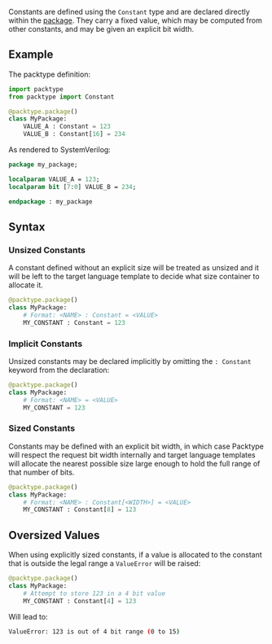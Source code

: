 Constants are defined using the `Constant` type and are declared directly within
the [package](package.md). They carry a fixed value, which may be computed from
other constants, and may be given an explicit bit width.

## Example

The packtype definition:

```python linenums="1"
import packtype
from packtype import Constant

@packtype.package()
class MyPackage:
    VALUE_A : Constant = 123
    VALUE_B : Constant[16] = 234
```

As rendered to SystemVerilog:

```sv linenums="1"
package my_package;

localparam VALUE_A = 123;
localparam bit [7:0] VALUE_B = 234;

endpackage : my_package
```

## Syntax

### Unsized Constants

A constant defined without an explicit size will be treated as unsized and it 
will be left to the target language template to decide what size container to
allocate it.

```python
@packtype.package()
class MyPackage:
    # Format: <NAME> : Constant = <VALUE>
    MY_CONSTANT : Constant = 123
```

### Implicit Constants

Unsized constants may be declared implicitly by omitting the `: Constant` keyword
from the declaration:

```python
@packtype.package()
class MyPackage:
    # Format: <NAME> = <VALUE>
    MY_CONSTANT = 123
```

### Sized Constants

Constants may be defined with an explicit bit width, in which case Packtype will
respect the request bit width internally and target language templates will 
allocate the nearest possible size large enough to hold the full range of that
number of bits.

```python
@packtype.package()
class MyPackage:
    # Format: <NAME> : Constant[<WIDTH>] = <VALUE>
    MY_CONSTANT : Constant[8] = 123
```

## Oversized Values

When using explicitly sized constants, if a value is allocated to the constant
that is outside the legal range a `ValueError` will be raised:

```python
@packtype.package()
class MyPackage:
    # Attempt to store 123 in a 4 bit value
    MY_CONSTANT : Constant[4] = 123
```

Will lead to:

```bash
ValueError: 123 is out of 4 bit range (0 to 15)
```
